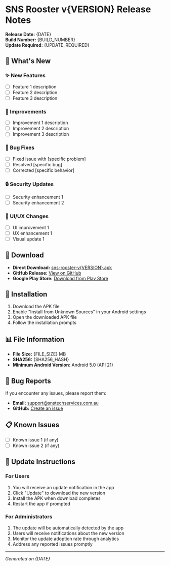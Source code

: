 # SNS Rooster v{VERSION} Release Notes

**Release Date:** {DATE}  
**Build Number:** {BUILD_NUMBER}  
**Update Required:** {UPDATE_REQUIRED}

## 🚀 What's New

### ✨ New Features
- [ ] Feature 1 description
- [ ] Feature 2 description
- [ ] Feature 3 description

### 🔧 Improvements
- [ ] Improvement 1 description
- [ ] Improvement 2 description
- [ ] Improvement 3 description

### 🐛 Bug Fixes
- [ ] Fixed issue with [specific problem]
- [ ] Resolved [specific bug]
- [ ] Corrected [specific behavior]

### 🔒 Security Updates
- [ ] Security enhancement 1
- [ ] Security enhancement 2

### 📱 UI/UX Changes
- [ ] UI improvement 1
- [ ] UX enhancement 1
- [ ] Visual update 1

## 📱 Download

- **Direct Download:** [sns-rooster-v{VERSION}.apk](./sns-rooster-v{VERSION}.apk)
- **GitHub Release:** [View on GitHub](https://github.com/Ajaya-Rajbhandari/SNS-Rooster/releases/tag/v{VERSION})
- **Google Play Store:** [Download from Play Store](https://play.google.com/store/apps/details?id=com.snstech.sns_rooster)

## 🔧 Installation

1. Download the APK file
2. Enable "Install from Unknown Sources" in your Android settings
3. Open the downloaded APK file
4. Follow the installation prompts

## 📊 File Information

- **File Size:** {FILE_SIZE} MB
- **SHA256:** {SHA256_HASH}
- **Minimum Android Version:** Android 5.0 (API 21)

## 🐛 Bug Reports

If you encounter any issues, please report them:
- **Email:** support@snstechservices.com.au
- **GitHub:** [Create an issue](https://github.com/Ajaya-Rajbhandari/SNS-Rooster/issues)

## 📋 Known Issues

- [ ] Known issue 1 (if any)
- [ ] Known issue 2 (if any)

## 🔄 Update Instructions

### For Users
1. You will receive an update notification in the app
2. Click "Update" to download the new version
3. Install the APK when download completes
4. Restart the app if prompted

### For Administrators
1. The update will be automatically detected by the app
2. Users will receive notifications about the new version
3. Monitor the update adoption rate through analytics
4. Address any reported issues promptly

---

*Generated on {DATE}* 